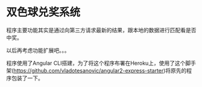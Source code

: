 # 双色球兑奖系统
程序主要功能其实是通过向第三方请求最新的结果，跟本地的数据进行匹配看是否中奖。

以后再考虑功能扩展吧。。。

程序使用了Angular CLI搭建，为了将这个程序布署在Heroku上，使用了这个脚手架(https://github.com/vladotesanovic/angular2-express-starter)将原先的程序包装了一下。


